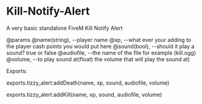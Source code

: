 # Kill-Notify-Alert
A very basic standalone FiveM Kill Notify Alert



@params
@name(string), --player name
@xp, --what ever your adding to the player cash points you would put here
@sound(bool),  --should it play a sound? true or false
@audiofile,  --the name of the file for example (kill.ogg)
@volume, --to play sound at(float) the volume that will play the sound at)


Exports:

exports.tizzy_alert:addDeath(name, xp, sound, audiofile, volume)


exports.tizzy_alert:addKill(name, xp, sound, audiofile, volume)
